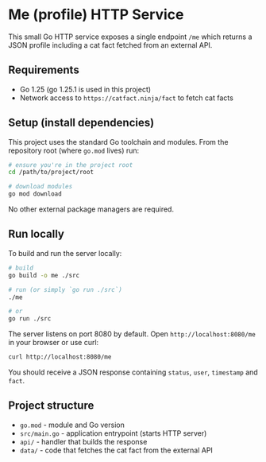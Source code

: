 # Me (profile) HTTP Service

This small Go HTTP service exposes a single endpoint `/me` which returns a JSON profile including a cat fact fetched from an external API.

## Requirements

- Go 1.25 (go 1.25.1 is used in this project)
- Network access to `https://catfact.ninja/fact` to fetch cat facts

## Setup (install dependencies)

This project uses the standard Go toolchain and modules. From the repository root (where `go.mod` lives) run:

```bash
# ensure you're in the project root
cd /path/to/project/root

# download modules
go mod download
```

No other external package managers are required.

## Run locally

To build and run the server locally:

```bash
# build
go build -o me ./src

# run (or simply `go run ./src`)
./me

# or
go run ./src
```

The server listens on port 8080 by default. Open `http://localhost:8080/me` in your browser or use curl:

```bash
curl http://localhost:8080/me
```

You should receive a JSON response containing `status`, `user`, `timestamp` and `fact`.

## Project structure

- `go.mod` - module and Go version
- `src/main.go` - application entrypoint (starts HTTP server)
- `api/` - handler that builds the response
- `data/` - code that fetches the cat fact from the external API


